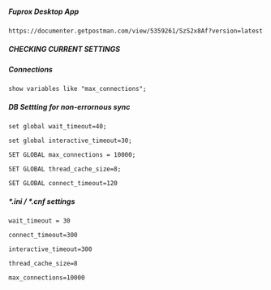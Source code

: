 ##### Fuprox Desktop App
`https://documenter.getpostman.com/view/5359261/SzS2x8Af?version=latest`


##### CHECKING CURRENT SETTINGS 
##### Connections 
`show variables like "max_connections";`

##### DB Settting for non-errornous sync 

`set global wait_timeout=40;`

`set global interactive_timeout=30;`

`SET GLOBAL max_connections = 10000;`

`SET GLOBAL thread_cache_size=8;`

`SET GLOBAL connect_timeout=120`

##### *.ini / *.cnf settings 

`wait_timeout = 30`

`connect_timeout=300`

`interactive_timeout=300`

`thread_cache_size=8`

`max_connections=10000`

